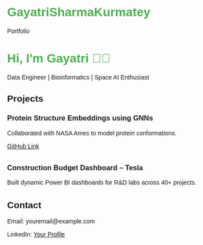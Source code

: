 # GayatriSharmaKurmatey
Portfolio
<!DOCTYPE html>
<html>
<head>
  <title>Gayatri Sharma Kurmatey | Portfolio</title>
  <meta charset="UTF-8" />
  <meta name="viewport" content="width=device-width, initial-scale=1.0">
  <style>
    body { font-family: Arial, sans-serif; margin: 2rem; }
    h1 { color: #4CAF50; }
    .project { margin-bottom: 2rem; }
  </style>
</head>
<body>
  <h1>Hi, I'm Gayatri 👩‍💻</h1>
  <p>Data Engineer | Bioinformatics | Space AI Enthusiast</p>

  <h2>Projects</h2>
  <div class="project">
    <h3>Protein Structure Embeddings using GNNs</h3>
    <p>Collaborated with NASA Ames to model protein conformations.</p>
    <a href="https://github.com/yourusername/protein-gnn">GitHub Link</a>
  </div>

  <div class="project">
    <h3>Construction Budget Dashboard – Tesla</h3>
    <p>Built dynamic Power BI dashboards for R&D labs across 40+ projects.</p>
  </div>

  <h2>Contact</h2>
  <p>Email: youremail@example.com</p>
  <p>LinkedIn: <a href="https://linkedin.com/in/yourprofile">Your Profile</a></p>
</body>
</html>
